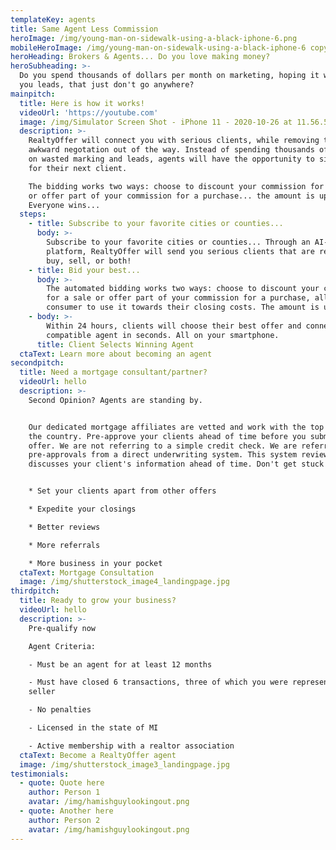 ```yaml
---
templateKey: agents
title: Same Agent Less Commission
heroImage: /img/young-man-on-sidewalk-using-a-black-iphone-6.png
mobileHeroImage: /img/young-man-on-sidewalk-using-a-black-iphone-6 copy.png
heroHeading: Brokers & Agents... Do you love making money?
heroSubheading: >-
  Do you spend thousands of dollars per month on marketing, hoping it will bring
  you leads, that just don't go anywhere?
mainpitch:
  title: Here is how it works!
  videoUrl: 'https://youtube.com'
  image: /img/Simulator Screen Shot - iPhone 11 - 2020-10-26 at 11.56.52.png
  description: >-
    RealtyOffer will connect you with serious clients, while removing the upfrom
    awkward negotation out of the way. Instead of spending thousands of dollars
    on wasted marking and leads, agents will have the opportunity to simple bid
    for their next client.

    The bidding works two ways: choose to discount your commission for a sale,
    or offer part of your commission for a purchase... the amount is up to you.
    Everyone wins...
  steps:
    - title: Subscribe to your favorite cities or counties...
      body: >-
        Subscribe to your favorite cities or counties... Through an AI-Digitized
        platform, RealtyOffer will send you serious clients that are ready to
        buy, sell, or both!
    - title: Bid your best...
      body: >-
        The automated bidding works two ways: choose to discount your commission
        for a sale or offer part of your commission for a purchase, allowing the
        consumer to use it towards their closing costs. The amount is up to you!
    - body: >-
        Within 24 hours, clients will choose their best offer and connect with a
        compatible agent in seconds. All on your smartphone.
      title: Client Selects Winning Agent
  ctaText: Learn more about becoming an agent
secondpitch:
  title: Need a mortgage consultant/partner?
  videoUrl: hello
  description: >-
    Second Opinion? Agents are standing by.


    Our dedicated mortgage affiliates are vetted and work with the top banks in
    the country. Pre-approve your clients ahead of time before you submit an
    offer. We are not referring to a simple credit check. We are referring to
    pre-approvals from a direct underwriting system. This system reviews and
    discusses your client's information ahead of time. Don't get stuck!


    * Set your clients apart from other offers

    * Expedite your closings

    * Better reviews

    * More referrals

    * More business in your pocket
  ctaText: Mortgage Consultation
  image: /img/shutterstock_image4_landingpage.jpg
thirdpitch:
  title: Ready to grow your business?
  videoUrl: hello
  description: >-
    Pre-qualify now

    Agent Criteria:

    - Must be an agent for at least 12 months

    - Must have closed 6 transactions, three of which you were representing the
    seller

    - No penalties

    - Licensed in the state of MI

    - Active membership with a realtor association
  ctaText: Become a RealtyOffer agent
  image: /img/shutterstock_image3_landingpage.jpg
testimonials:
  - quote: Quote here
    author: Person 1
    avatar: /img/hamishguylookingout.png
  - quote: Another here
    author: Person 2
    avatar: /img/hamishguylookingout.png
---
```

